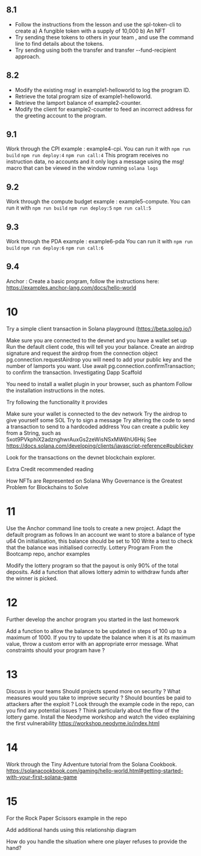 ## 8.1
- Follow the instructions from the lesson and use the spl-token-cli to create
    a) A fungible token with a supply of 10,000
    b) An NFT
- Try sending these tokens to others in your team , and use the command line to find details about the tokens.
- Try sending using both the transfer and transfer --fund-recipient approach.

## 8.2
- Modify the existing msg! in example1-helloworld to log the program ID.
- Retrieve the total program size of example1-helloworld.
- Retrieve the lamport balance of example2-counter.
- Modify the client for example2-counter to feed an incorrect address for the greeting account to the program.

## 9.1

Work through the CPI example : example4-cpi. You can run it with
`npm run build`
`npm run deploy:4`
`npm run call:4`
This program receives no instruction data, no accounts and it only logs a message using the msg! macro that can be viewed in the window running
`solana logs`

## 9.2 
Work through the compute budget example : example5-compute. You can run it with
`npm run build`
`npm run deploy:5`
`npm run call:5`

## 9.3
Work through the PDA example : example6-pda You can run it with
`npm run build`
`npm run deploy:6`
`npm run call:6`

## 9.4
Anchor : Create a basic program, follow the instructions here: 
https://examples.anchor-lang.com/docs/hello-world


# 10

Try a simple client transaction in Solana playground (https://beta.solpg.io/)

Make sure you are connected to the devnet and you have a wallet set up
Run the default client code, this will tell you your balance.
Create an airdrop signature and request the airdrop from the connection object pg.connection.requestAirdrop you will need to add your public key and the number of lamports you want.
Use await pg.connection.confirmTransaction; to confirm the transaction.
Investigating Dapp Scaffold

You need to install a wallet plugin in your browser, such as phantom
Follow the installation instructions in the notes.

Try following the functionality it provides

Make sure your wallet is connected to the dev network
Try the airdrop to give yourself some SOL
Try to sign a message
Try altering the code to send a transaction to send to a hardcoded address You can create a public key from a String, such as 5xot9PVkphiX2adznghwrAuxGs2zeWisNSxMW6hU6Hkj See https://docs.solana.com/developing/clients/javascript-reference#publickey

Look for the transactions on the devnet blockchain explorer.

Extra Credit
recommended reading

How NFTs are Represented on Solana
Why Governance is the Greatest Problem for Blockchains to Solve

# 11

Use the Anchor command line tools to create a new project.
Adapt the default program as follows
In an account we want to store a balance of type u64
On initialisation, this balance should be set to 100
Write a test to check that the balance was initialised correctly.
Lottery Program
From the Bootcamp repo, anchor examples

Modify the lottery program so that the payout is only 90% of the total deposits.
Add a function that allows lottery admin to withdraw funds after the winner is picked.

# 12 
Further develop the anchor program you started in the last homework

Add a function to allow the balance to be updated in steps of 100 up to a maximum of 1000.
If you try to update the balance when it is at its maximum value, throw a custom error with an appropriate error message.
What constraints should your program have ?

# 13

Discuss in your teams
Should projects spend more on security ?
What measures would you take to improve security ?
Should bounties be paid to attackers after the exploit ?
Look through the example code in the repo, can you find any potential issues ? Think particularly about the flow of the lottery game.
Install the Neodyme workshop and watch the video explaining the first vulnerability
https://workshop.neodyme.io/index.html

# 14

Work through the Tiny Adventure tutorial from the Solana Cookbook.
https://solanacookbook.com/gaming/hello-world.html#getting-started-with-your-first-solana-game

# 15

For the Rock Paper Scissors example in the repo

Add additional hands using this relationship diagram
  
How do you handle the situation where one player refuses to provide the hand?